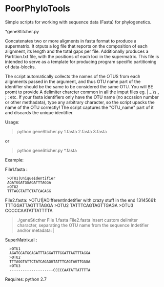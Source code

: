 # PoorPhyloTools
Simple scripts for working with sequence data (Fasta) for phylogenetics.

*geneStitcher.py		

Concatenates two or more aligments in fasta format to produce a supermatrix. It otputs a log file that reports on the composition of each alignment, its length and the total gaps per file. Additionally produces a Partition.txt file, with the positions of each loci in the supermatrix. This file is intended to serve as a template for producing program specific partitioning of data-blocks.

The script automatically collects the names of the OTUS from each alignments passed in the argument, and thus OTU name part of the identifier should be the same to be considered the same OTU. You will BE promt to provide A  delimiter charcter common in all the imput files eg. | _ \s , ; : etc. If your fasta identifiers only have the OTU name (no accssion number or other methadata), type any arbitrary character, so the script upacks the name of the OTU  correctly!
The script captures the "OTU_name" part of it and discards the unique identifier.


Usage:

>python geneSticher.py 1.fasta 2.fasta 3.fasta

or

>python geneSticher.py *.fasta


Example:

File1.fasta :
	 
	 >OTU1|UniqueIdentifier
	 AGATGGATGGAGATTTAGGA
	 >OTU2
	 TTTAGGTATTCTATCAGAGG
File2.fasta:
	>OTU1|ADifferentIndetifier with crazy stuff in the end 13145661:
	TTTGGATTAGTTTAGGA
	>OTU2
	TATTTCAGTAGTTGAGA
	>OTU3
	CCCCCAATATTATTTTA


>./geneSticther File 1.fasta File2.fasta
>Insert custom delimiter character, separating the OTU name from the sequence Indetifier and/or metadata: |


SuperMatrix.al :

      >OTU1	
      AGATGGATGGAGATTTAGGATTTGGATTAGTTTAGGA
      >OTU2
      TTTAGGTATTCTATCAGAGGTATTTCAGTAGTTGAGA
      >OTU3
      --------------------CCCCCAATATTATTTTA



Requires:
python 2.7
